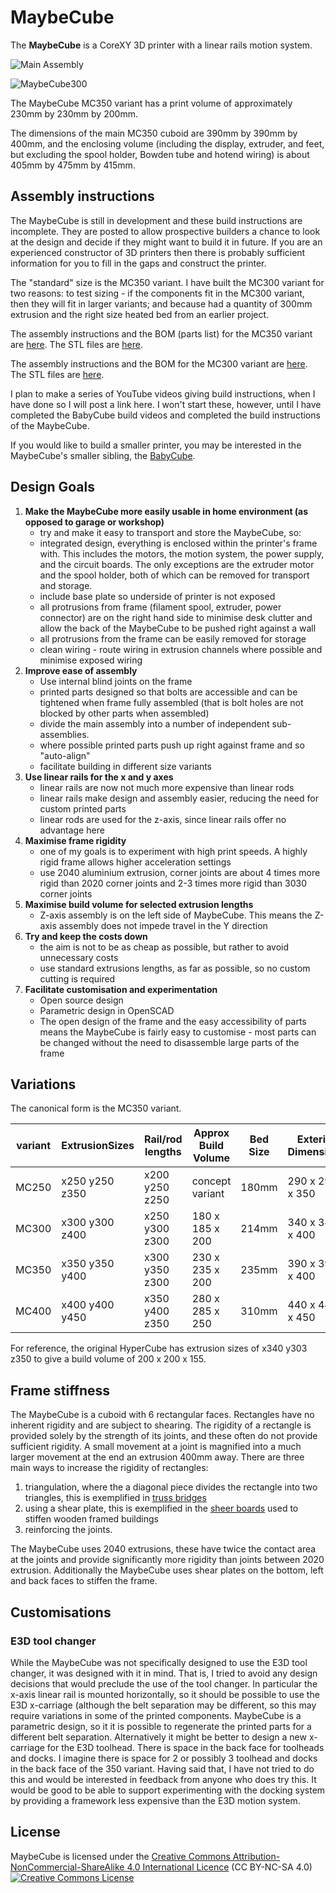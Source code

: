 # MaybeCube

The **MaybeCube** is a CoreXY 3D printer with a linear rails motion system.

![Main Assembly](MC300/assemblies/main_assembled.png)

![MaybeCube300](pictures/maybecube300_1000.jpg)

The MaybeCube MC350 variant has a print volume of approximately 230mm by 230mm by 200mm.

The dimensions of the main MC350 cuboid are 390mm by 390mm by 400mm, and the enclosing volume (including the display, extruder, and feet, but excluding the spool holder, Bowden tube and hotend wiring) is about 405mm by 475mm by 415mm.

## Assembly instructions

The MaybeCube is still in development and these build instructions are incomplete. They are posted to allow prospective builders a
chance to look at the design and decide if they might want to build it in future. If you are an experienced constructor of 3D printers then there is probably sufficient information for you to fill in the gaps and construct the printer.

The "standard" size is the MC350 variant. I have built the MC300 variant for two reasons: to test sizing - if the components fit in the MC300 variant, then they will fit in larger variants; and because had a quantity of 300mm extrusion and the right size heated bed from an earlier project.

The assembly instructions and the BOM (parts list) for the MC350 variant are [here](MC350/readme.md). The STL files are [here](MC350/stls).

The assembly instructions and the BOM for the MC300 variant are [here](MC300/readme.md). The STL files are [here](MC300/stls).

I plan to make a series of YouTube videos giving build instructions, when I have done so I will post a link here. I won't start these, however, until I have completed the BabyCube build videos and completed the build instructions of the MaybeCube.

If you would like to build a smaller printer, you may be interested in the MaybeCube's smaller sibling, the [BabyCube](https://github.com/martinbudden/BabyCube).

## Design Goals

1. **Make the MaybeCube more easily usable in home environment (as opposed to garage or workshop)**
     * try and make it easy to transport and store the MaybeCube, so:
     * integrated design, everything is enclosed within the printer's frame with. This includes the motors,
       the motion system, the power supply, and the circuit boards. The only exceptions are the
       extruder motor and the spool holder, both of which can be removed for transport and storage.
     * include base plate so underside of printer is not exposed
     * all protrusions from frame (filament spool, extruder, power connector) are on the right hand side to minimise desk clutter
       and allow the back of the MaybeCube to be pushed right against a wall
     * all protrusions from the frame can be easily removed for storage
     * clean wiring - route wiring in extrusion channels where possible and minimise exposed wiring
2. **Improve ease of assembly**
     * Use internal blind joints on the frame
     * printed parts designed so that bolts are accessible and can be tightened when frame fully assembled (that is bolt holes are not blocked by other parts when assembled)
     * divide the main assembly into a number of independent sub-assemblies.
     * where possible printed parts push up right against frame and so "auto-align"
     * facilitate building in different size variants
3. **Use linear rails for the x and y axes**
     * linear rails are now not much more expensive than linear rods
     * linear rails make design and assembly easier, reducing the need for custom printed parts
     * linear rods are used for the z-axis, since linear rails offer no advantage here
4. **Maximise frame rigidity**
     * one of my goals is to experiment with high print speeds. A highly rigid frame allows higher acceleration settings
     * use 2040 aluminium extrusion, corner joints are about 4 times more rigid than 2020 corner joints and 2-3 times more rigid than 3030 corner joints
5. **Maximise build volume for selected extrusion lengths**
     * Z-axis assembly is on the left side of MaybeCube. This means the Z-axis assembly does not impede travel in the Y direction
6. **Try and keep the costs down**
     * the aim is not to be as cheap as possible, but rather to avoid unnecessary costs
     * use standard extrusions lengths, as far as possible, so no custom cutting is required
7. **Facilitate customisation and experimentation**
     * Open source design
     * Parametric design in OpenSCAD
     * The open design of the frame and the easy accessibility of parts means the MaybeCube is fairly easy to customise - most parts can be changed without the need to disassemble large parts of the frame

## Variations

The canonical form is the MC350 variant.

 variant | ExtrusionSizes | Rail/rod lengths | Approx Build Volume | Bed Size   | Exterior Dimensions
 --------| -------------- | ---------------- | ------------------- | ---------- | -------------------
 MC250   | x250 y250 z350 | x200 y250 z250   | concept variant     | 180mm      | 290 x 290 x 350
 MC300   | x300 y300 z400 | x250 y300 z300   | 180 x 185 x 200     | 214mm      | 340 x 340 x 400
 MC350   | x350 y350 y400 | x300 y350 z300   | 230 x 235 x 200     | 235mm      | 390 x 390 x 400
 MC400   | x400 y400 y450 | x350 y400 z350   | 280 x 285 x 250     | 310mm      | 440 x 440 x 450

 For reference, the original HyperCube has extrusion sizes of x340 y303 z350 to give a build volume of 200 x 200 x 155.

## Frame stiffness

The MaybeCube is a cuboid with 6 rectangular faces. Rectangles have no inherent rigidity and are subject to shearing. The rigidity of a rectangle is provided solely by the strength of its joints, and these often do not provide sufficient rigidity.
A small movement at a joint is magnified into a much larger movement at the end an extrusion 400mm away.
There are three main ways to increase the rigidity of rectangles:

1. triangulation, where the a diagonal piece divides the rectangle into two triangles, this is exemplified in [truss bridges](https://en.wikipedia.org/wiki/Truss_bridge)
2. using a shear plate, this is exemplified in the [sheer boards](https://en.wikipedia.org/wiki/Shear_wall) used to stiffen wooden framed buildings
3. reinforcing the joints.

The MaybeCube uses 2040 extrusions, these have twice the contact area at the joints and provide significantly more rigidity than joints between 2020 extrusion. Additionally the MaybeCube uses shear plates on the bottom, left and back faces to stiffen the frame.

## Customisations

### E3D tool changer

While the MaybeCube was not specifically designed to use the E3D tool changer, it was designed with it in mind. That is, I tried to avoid any design decisions that would preclude the use of the tool changer. In particular the x-axis linear rail
is mounted horizontally, so it should be possible to use the E3D x-carriage (although the belt separation may be different,
so this may require variations in some of the printed components.
MaybeCube is a parametric design, so it it is possible to regenerate the printed parts for a different belt separation. Alternatively it might be better to design a new x-carriage for the E3D toolhead.
There is space in the back face for toolheads and docks. I imagine there is space for 2 or possibly 3 toolhead and docks in the back face of the 350 variant.
Having said that, I have not tried to do this and would be interested in feedback from anyone who does try this. It would be good to be able to support experimenting with the docking system by providing a framework less expensive than the E3D motion system.

## License

MaybeCube is licensed under the [Creative Commons Attribution-NonCommercial-ShareAlike 4.0 International Licence](https://creativecommons.org/licenses/by-nc-sa/4.0/)
(CC BY-NC-SA 4.0)<br />
<a rel="license" href="http://creativecommons.org/licenses/by-nc-sa/4.0/">
<img alt="Creative Commons License" style="border-width:0" src="https://i.creativecommons.org/l/by-nc-sa/4.0/88x31.png" />
</a>
